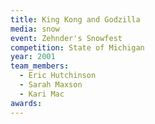 ```yaml
---
title: King Kong and Godzilla
media: snow
event: Zehnder's Snowfest
competition: State of Michigan
year: 2001
team_members:
  - Eric Hutchinson
  - Sarah Maxson
  - Kari Mac
awards: 
---
```

